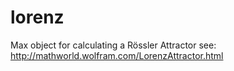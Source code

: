 # lorenz

Max object for calculating a Rössler Attractor
see: http://mathworld.wolfram.com/LorenzAttractor.html

